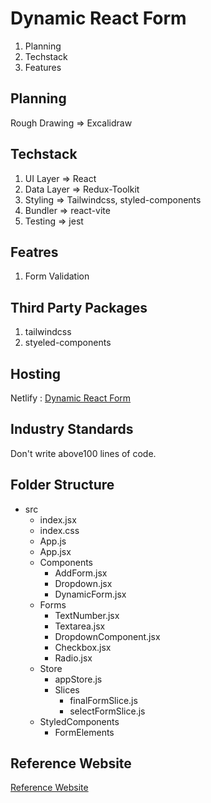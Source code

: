 # Dynamic React Form

1. Planning
2. Techstack
3. Features

## Planning
Rough Drawing => Excalidraw

## Techstack
1. UI Layer => React
2. Data Layer => Redux-Toolkit
3. Styling => Tailwindcss, styled-components
4. Bundler => react-vite
5. Testing => jest

## Featres
1. Form Validation

## Third Party Packages
1. tailwindcss
2. styeled-components


## Hosting
Netlify : [Dynamic React Form](https://praveen-dynamic-react-form.netlify.app/)

## Industry Standards
Don't write above100 lines of code.

## Folder Structure
* src
    - index.jsx
    - index.css
    - App.js
    - App.jsx
    * Components
        - AddForm.jsx
        - Dropdown.jsx
        - DynamicForm.jsx
    * Forms
        - TextNumber.jsx
        - Textarea.jsx
        - DropdownComponent.jsx
        - Checkbox.jsx
        - Radio.jsx
    * Store
        - appStore.js
        * Slices
            - finalFormSlice.js
            - selectFormSlice.js
    * StyledComponents
        - FormElements        



## Reference Website
[Reference Website](https://dynamic-formsbuild.netlify.app/)